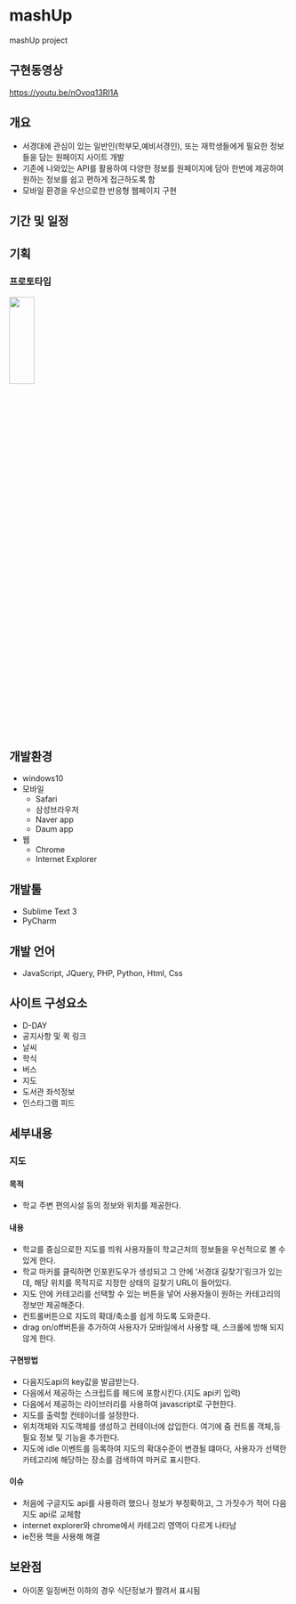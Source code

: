 # mashUp
mashUp project
## 구현동영상
https://youtu.be/nOvoq13RI1A
## 개요
- 서경대에 관심이 있는 일반인(학부모,예비서경인), 또는 재학생들에게 필요한 정보들을 담는 원페이지 사이트 개발
-	기존에 나와있는 API를 활용하여 다양한 정보를 원페이지에 담아 한번에 제공하여 원하는 정보를 쉽고 편하게 접근하도록 함
-	모바일 환경을 우선으로한 반응형 웹페이지 구현

## 기간 및 일정 

## 기획

### 프로토타입
<div>
<img src="https://user-images.githubusercontent.com/50486476/77553462-2e8a9400-6ef8-11ea-9933-615f04d88503.png" width="30%" height="20%"></img>
</div>

## 개발환경
- windows10
- 모바일
  - Safari
  - 삼성브라우저
  - Naver app
  - Daum app
- 웹
  - Chrome
  - Internet Explorer

## 개발툴
- Sublime Text 3
- PyCharm

## 개발 언어
- JavaScript, JQuery, PHP, Python, Html, Css

## 사이트 구성요소
- D-DAY
- 공지사항 및 퀵 링크
- 날씨 
- 학식
- 버스
- 지도
- 도서관 좌석정보
- 인스타그램 피드

## 세부내용
### 지도
#### 목적
- 학교 주변 편의시설 등의 정보와 위치를 제공한다.
#### 내용
- 학교를 중심으로한 지도를 띄워 사용자들이 학교근처의 정보들을 우선적으로 볼 수 있게 한다.
- 학교 마커를 클릭하면 인포윈도우가 생성되고 그 안에 ‘서경대 길찾기’링크가 있는데,  해당 위치를 목적지로 지정한 상태의 길찾기 URL이 들어있다.
- 지도 안에 카테고리를 선택할 수 있는 버튼을 넣어 사용자들이 원하는 카테고리의 정보만 제공해준다.
- 컨트롤버튼으로 지도의 확대/축소를 쉽게 하도록 도와준다.
- drag on/off버튼을 추가하여 사용자가 모바일에서 사용할 때, 스크롤에 방해 되지 않게 한다. 

#### 구현방법

-	다음지도api의 key값을 발급받는다.
-	다음에서 제공하는 스크립트를 헤드에 포함시킨다.(지도 api키 입력)
-	다음에서 제공하는 라이브러리를 사용하여 javascript로 구현한다.
-	지도를 출력할 컨테이너를 설정한다.
-	위치객체와 지도객체를 생성하고 컨테이너에 삽입한다. 여기에 줌 컨트롤 객체,등 필요 정보 및 기능을 추가한다.
-	지도에 idle 이벤트를 등록하여 지도의 확대수준이 변경될 떄마다, 사용자가 선택한 카테고리에 해당하는 장소를 검색하여 마커로 표시한다.


#### 이슈
- 처음에 구글지도 api를 사용하려 했으나 정보가 부정확하고, 그 가짓수가 적어 다음지도 api로 교체함
- internet explorer와 chrome에서 카테고리 영역이 다르게 나타남
- ie전용 핵을 사용해 해결

## 보완점
- 아이폰 일정버전 이하의 경우 식단정보가 짤려서 표시됨
